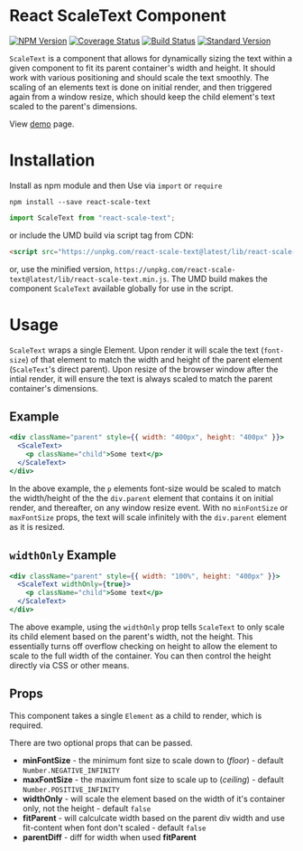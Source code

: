 # React ScaleText Component

[![NPM Version](https://img.shields.io/npm/v/react-scale-text.svg)](https://www.npmjs.com/package/react-scale-text)
[![Coverage Status](https://coveralls.io/repos/github/datchley/react-scale-text/badge.svg?branch=master)](https://coveralls.io/github/datchley/react-scale-text?branch=master)
[![Build Status](https://travis-ci.org/datchley/react-scale-text.svg?branch=master)](https://travis-ci.org/datchley/react-scale-text)
[![Standard Version](https://img.shields.io/badge/release-standard%20version-brightgreen.svg)](https://github.com/conventional-changelog/standard-version)

`ScaleText` is a component that allows for dynamically sizing the text within a given component to fit its parent container's width and height. It should work with various positioning and should scale the text smoothly. The scaling of an elements text is done on initial render, and then triggered again from a window resize, which should keep the child element's text scaled to the parent's dimensions.

View [demo](https://datchley.github.io/react-scale-text/) page.

# Installation

Install as npm module and then Use via `import` or `require`

```
npm install --save react-scale-text
```

```js
import ScaleText from "react-scale-text";
```

or include the UMD build via script tag from CDN:

```html
<script src="https://unpkg.com/react-scale-text@latest/lib/react-scale-text.js"></script>
```

or, use the minified version, `https://unpkg.com/react-scale-text@latest/lib/react-scale-text.min.js`.
The UMD build makes the component `ScaleText` available globally for use in the script.

# Usage

`ScaleText` wraps a single Element. Upon render it will scale the text (`font-size`) of that element to match the width and height of
the parent element (`ScaleText`'s direct parent). Upon resize of the browser window after the intial render, it will ensure the text is always
scaled to match the parent container's dimensions.

## Example

```jsx
<div className="parent" style={{ width: "400px", height: "400px" }}>
  <ScaleText>
    <p className="child">Some text</p>
  </ScaleText>
</div>
```

In the above example, the `p` elements font-size would be scaled to match the width/height of the the `div.parent` element that contains it on initial render, and thereafter, on any window resize event. With no `minFontSize` or `maxFontSize` props, the text will scale infinitely with the `div.parent` element as it is resized.

## `widthOnly` Example

```jsx
<div className="parent" style={{ width: "100%", height: "400px" }}>
  <ScaleText widthOnly={true}>
    <p className="child">Some text</p>
  </ScaleText>
</div>
```

The above example, using the `widthOnly` prop tells `ScaleText` to only scale its child element based on the parent's width, not the height. This essentially turns off overflow checking on height to allow the element to scale to the full width of the container. You can then control the height directly via CSS or other means.

## Props

This component takes a single `Element` as a child to render, which is required.

There are two optional props that can be passed.

* **minFontSize** - the minimum font size to scale down to (_floor_) - default `Number.NEGATIVE_INFINITY`
* **maxFontSize** - the maximum font size to scale up to (_ceiling_) - default `Number.POSITIVE_INFINITY`
* **widthOnly** - will scale the element based on the width of it's container only, not the height - default `false`
* **fitParent** - will calculcate width based on the parent div width and use fit-content when font don't scaled - default `false`
* **parentDiff** - diff for width when used **fitParent**